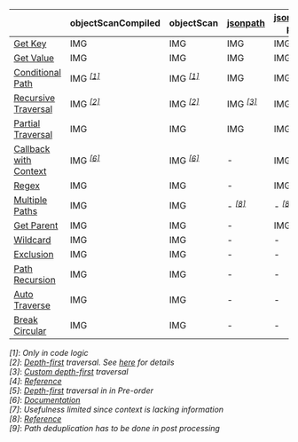 |   |objectScanCompiled|objectScan|[jsonpath](https://www.npmjs.com/package/jsonpath)|[jsonpath-plus](https://www.npmjs.com/package/jsonpath-plus)|[jmespath](https://www.npmjs.com/package/jmespath)|[nimmaCompiled](https://www.npmjs.com/package/nimma)|[nimma](https://www.npmjs.com/package/nimma)|
|---|---|---|---|---|---|---|---|
|<a href="./test/comparison/suites/key.js">Get Key</a>|IMG|IMG|IMG|IMG|-|IMG|IMG|
|<a href="./test/comparison/suites/value.js">Get Value</a>|IMG|IMG|IMG|IMG|IMG|IMG|IMG|
|<a href="./test/comparison/suites/condition.js">Conditional Path</a>|IMG <i><sup><a href="#timing_ref_1">[1]</a></sup></i>|IMG <i><sup><a href="#timing_ref_1">[1]</a></sup></i>|IMG|IMG|IMG|IMG|IMG|
|<a href="./test/comparison/suites/recursive.js">Recursive Traversal</a>|IMG <i><sup><a href="#timing_ref_2">[2]</a></sup></i>|IMG <i><sup><a href="#timing_ref_2">[2]</a></sup></i>|IMG <i><sup><a href="#timing_ref_3">[3]</a></sup></i>|IMG <i><sup><a href="#timing_ref_3">[3]</a></sup></i>|- <i><sup><a href="#timing_ref_4">[4]</a></sup></i>|IMG <i><sup><a href="#timing_ref_5">[5]</a></sup></i>|IMG <i><sup><a href="#timing_ref_5">[5]</a></sup></i>|
|<a href="./test/comparison/suites/partialTraversal.js">Partial Traversal</a>|IMG|IMG|IMG|IMG|-|IMG|IMG|
|<a href="./test/comparison/suites/callback.js">Callback with Context</a>|IMG <i><sup><a href="#timing_ref_6">[6]</a></sup></i>|IMG <i><sup><a href="#timing_ref_6">[6]</a></sup></i>|-|IMG <i><sup><a href="#timing_ref_7">[7]</a></sup></i>|-|IMG <i><sup><a href="#timing_ref_7">[7]</a></sup></i>|IMG <i><sup><a href="#timing_ref_7">[7]</a></sup></i>|
|<a href="./test/comparison/suites/regex.js">Regex</a>|IMG|IMG|-|IMG|-|IMG|IMG|
|<a href="./test/comparison/suites/multiplePaths.js">Multiple Paths</a>|IMG|IMG|- <i><sup><a href="#timing_ref_8">[8]</a></sup></i>|- <i><sup><a href="#timing_ref_8">[8]</a></sup></i>|-|IMG <i><sup><a href="#timing_ref_9">[9]</a></sup></i>|IMG <i><sup><a href="#timing_ref_9">[9]</a></sup></i>|
|<a href="./test/comparison/suites/parent.js">Get Parent</a>|IMG|IMG|-|IMG|-|-|-|
|<a href="./test/comparison/suites/wildcard.js">Wildcard</a>|IMG|IMG|-|-|-|-|-|
|<a href="./test/comparison/suites/exclusion.js">Exclusion</a>|IMG|IMG|-|-|-|-|-|
|<a href="./test/comparison/suites/pathRecursion.js">Path Recursion</a>|IMG|IMG|-|-|-|-|-|
|<a href="./test/comparison/suites/autoTraverse.js">Auto Traverse</a>|IMG|IMG|-|-|-|-|-|
|<a href="./test/comparison/suites/breakCircular.js">Break Circular</a>|IMG|IMG|-|-|-|-|-|

<a id="timing_ref_1"><i>[1]</i></a>: _Only in code logic_<br>
<a id="timing_ref_2"><i>[2]</i></a>: _[Depth-first](https://en.wikipedia.org/wiki/Tree_traversal#Depth-first_search) traversal. See [here](#traversal_order) for details_<br>
<a id="timing_ref_3"><i>[3]</i></a>: _[Custom depth-first](https://cs.stackexchange.com/questions/99440) traversal_<br>
<a id="timing_ref_4"><i>[4]</i></a>: _[Reference](https://github.com/jmespath/jmespath.py/issues/110)_<br>
<a id="timing_ref_5"><i>[5]</i></a>: _[Depth-first](https://en.wikipedia.org/wiki/Tree_traversal#Depth-first_search) traversal in in Pre-order_<br>
<a id="timing_ref_6"><i>[6]</i></a>: _[Documentation](#callbacks)_<br>
<a id="timing_ref_7"><i>[7]</i></a>: _Usefulness limited since context is lacking information_<br>
<a id="timing_ref_8"><i>[8]</i></a>: _[Reference](https://stackoverflow.com/questions/55497833/jsonpath-union-of-multiple-different-paths)_<br>
<a id="timing_ref_9"><i>[9]</i></a>: _Path deduplication has to be done in post processing_<br>
